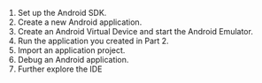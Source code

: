 1. Set up the Android SDK.
2. Create a new Android application.
3. Create an Android Virtual Device and start the Android Emulator.
4. Run the application you created in Part 2.
5. Import an application project.
6. Debug an Android application.
7. Further explore the IDE